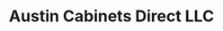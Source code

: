 ---
title: "Austin Cabinets Direct LLC"
url: /round-rock/austin-cabinets-direct-llc/
shop: Möbel
---